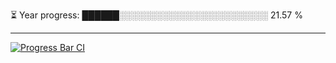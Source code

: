 
⏳ Year progress: ██████░░░░░░░░░░░░░░░░░░░░░░░░ 21.57 %

---

[![Progress Bar CI](https://github.com/thatoranzhevyy/thatoranzhevyy/actions/workflows/node.js.yml/badge.svg)](https://github.com/thatoranzhevyy/thatoranzhevyy/actions/workflows/node.js.yml)

